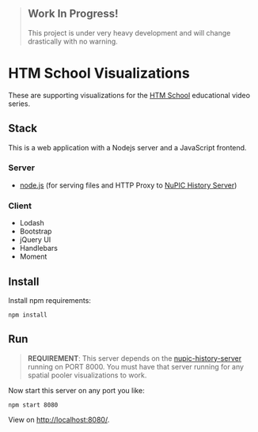 > ## Work In Progress!
> This project is under very heavy development and will change drastically with no warning.

# HTM School Visualizations

These are supporting visualizations for the [HTM School](https://www.youtube.com/playlist?list=PL3yXMgtrZmDqhsFQzwUC9V8MeeVOQ7eZ9) educational video series.

## Stack

This is a web application with a Nodejs server and a JavaScript frontend.

### Server

- [node.js](http://nodejs.org/) (for serving files and HTTP Proxy to [NuPIC History Server](https://github.com/htm-community/nupic-history-server))

### Client

- Lodash
- Bootstrap
- jQuery UI
- Handlebars
- Moment

## Install

Install npm requirements:

    npm install

## Run

> **REQUIREMENT**: This server depends on the [nupic-history-server](https://github.com/htm-community/nupic-history-server) running on PORT 8000. You must have that server running for any spatial pooler visualizations to work.

Now start this server on any port you like:

    npm start 8080

View on <http://localhost:8080/>.
